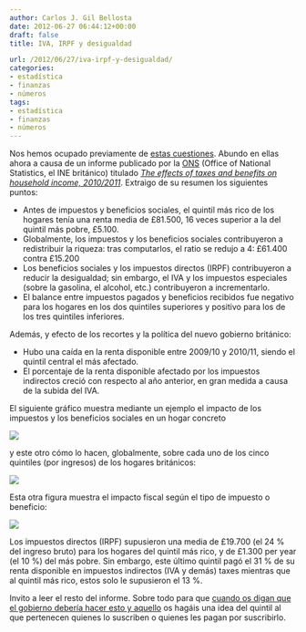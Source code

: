 ```yaml
---
author: Carlos J. Gil Bellosta
date: 2012-06-27 06:44:12+00:00
draft: false
title: IVA, IRPF y desigualdad

url: /2012/06/27/iva-irpf-y-desigualdad/
categories:
- estadística
- finanzas
- números
tags:
- estadística
- finanzas
- números
---
```


Nos hemos ocupado previamente de [estas cuestiones](http://www.datanalytics.com/2012/01/02/iva-irpf-y-cosas-que-no-entiendo/). Abundo en ellas ahora a causa de un informe publicado por la [ONS](http://www.statistics.gov.uk) (Office of National Statistics, el INE británico) titulado _[The effects of taxes and benefits on household income, 2010/2011](http://www.ons.gov.uk/ons/dcp171778_267839.pdf)_. Extraigo de su resumen los siguientes puntos:

* Antes de impuestos y beneficios sociales, el quintil más rico de los hogares tenía una renta media de £81.500, 16 veces superior a la del quintil más pobre, £5.100.
* Globalmente, los impuestos y los beneficios sociales contribuyeron a redistribuir la riqueza: tras computarlos, el ratio se redujo a 4: £61.400 contra £15.200
* Los beneficios sociales y los impuestos directos (IRPF) contribuyeron a reducir la desigualdad; sin embargo, el IVA y los impuestos especiales (sobre la gasolina, el alcohol, etc.) contribuyeron a incrementarlo.
* El balance entre impuestos pagados y beneficios recibidos fue negativo para los hogares en los dos quintiles superiores y positivo para los de los tres quintiles inferiores.

Además, y efecto de los recortes y la política del nuevo gobierno británico:

* Hubo una caída en la renta disponible entre 2009/10 y 2010/11, siendo el quintil central el más afectado.
* El porcentaje de la renta disponible afectado por los impuestos indirectos creció con respecto al año anterior, en gran medida a causa de la subida del IVA.


El siguiente gráfico muestra mediante un ejemplo el impacto de los impuestos y los beneficios sociales en un hogar concreto

[![](/wp-uploads/2012/06/impuestos_beneficios.png)
](/wp-uploads/2012/06/impuestos_beneficios.png)

y este otro cómo lo hacen, globalmente, sobre cada uno de los cinco quintiles (por ingresos) de los hogares británicos:

[![](/wp-uploads/2012/06/impacto_impuetos_hogares.png)
](/wp-uploads/2012/06/impacto_impuetos_hogares.png)

Esta otra figura muestra el impacto fiscal según el tipo de impuesto o beneficio:

[![](/wp-uploads/2012/06/impacto_desglosado_hogares.png)
](/wp-uploads/2012/06/impacto_desglosado_hogares.png)

Los impuestos directos (IRPF) supusieron una media de £19.700 (el 24 % del ingreso bruto) para los hogares del quintil más rico, y de £1.300 per year (el 10 %) del más pobre. Sin embargo, este último quintil pagó el 31 % de su renta disponible en impuestos indirectos (IVA y demás) taxes mientras que al quintil más rico, estos solo le supusieron el 13 %.

Invito a leer el resto del informe. Sobre todo para que [cuando os digan que el gobierno debería hacer esto y aquello](http://www.fedeablogs.net/economia/?p=22399) os hagáis una idea del quintil al que pertenecen quienes lo suscriben o quienes les pagan por suscribirlo.
